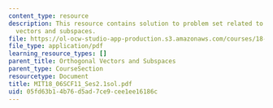```yaml
---
content_type: resource
description: This resource contains solution to problem set related to orthogonal
  vectors and subspaces.
file: https://ol-ocw-studio-app-production.s3.amazonaws.com/courses/18-06sc-linear-algebra-fall-2011/05fd63b14b76d5ad7ce9cee1ee16186c_MIT18_06SCF11_Ses2.1sol.pdf
file_type: application/pdf
learning_resource_types: []
parent_title: Orthogonal Vectors and Subspaces
parent_type: CourseSection
resourcetype: Document
title: MIT18_06SCF11_Ses2.1sol.pdf
uid: 05fd63b1-4b76-d5ad-7ce9-cee1ee16186c
---
```


